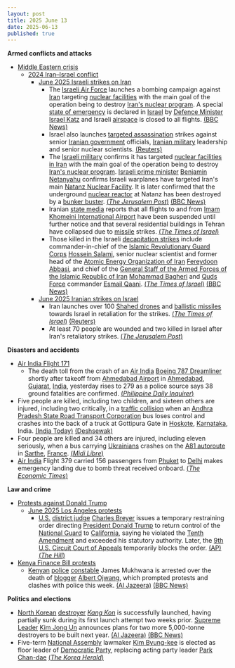 ```yaml
---
layout: post
title: 2025 June 13
date: 2025-06-13
published: true
---
```



**Armed conflicts and attacks**

* [Middle Eastern crisis](https://en.wikipedia.org/wiki/Middle_Eastern_crisis_%282023%E2%80%93present%29 "Middle Eastern crisis (2023–present)")
  + [2024 Iran–Israel conflict](https://en.wikipedia.org/wiki/2024_Iran%E2%80%93Israel_conflict "2024 Iran–Israel conflict")
    - [June 2025 Israeli strikes on Iran](https://en.wikipedia.org/wiki/June_2025_Israeli_strikes_on_Iran "June 2025 Israeli strikes on Iran")
      * The [Israeli Air Force](https://en.wikipedia.org/wiki/Israeli_Air_Force "Israeli Air Force") launches a bombing campaign against [Iran](https://en.wikipedia.org/wiki/Iran "Iran") targeting [nuclear facilities](https://en.wikipedia.org/wiki/Nuclear_facilities_in_Iran "Nuclear facilities in Iran") with the main goal of the operation being to destroy [Iran's nuclear program](https://en.wikipedia.org/wiki/Nuclear_program_of_Iran "Nuclear program of Iran"). A special [state of emergency](https://en.wikipedia.org/wiki/State_of_emergency "State of emergency") is declared in [Israel](https://en.wikipedia.org/wiki/Israel "Israel") by [Defence Minister](https://en.wikipedia.org/wiki/Ministry_of_Defense_%28Israel%29 "Ministry of Defense (Israel)") [Israel Katz](https://en.wikipedia.org/wiki/Israel_Katz "Israel Katz") and Israeli [airspace](https://en.wikipedia.org/wiki/Airspace "Airspace") is closed to all flights. [(BBC News)](https://www.bbc.co.uk/news/live/c93ydeqyq71t)
      * Israel also launches [targeted assassination](https://en.wikipedia.org/wiki/Targeted_killing "Targeted killing") strikes against senior [Iranian government](https://en.wikipedia.org/wiki/Government_of_Iran "Government of Iran") officials, [Iranian military](https://en.wikipedia.org/wiki/Islamic_Republic_of_Iran_Armed_Forces "Islamic Republic of Iran Armed Forces") leadership and senior nuclear scientists. [(Reuters)](https://www.reuters.com/world/middle-east/israeli-strike-likely-killed-iranian-chief-staff-top-nuclear-scientists-official-2025-06-13/)
      * The [Israeli military](https://en.wikipedia.org/wiki/Israel_Defense_Forces "Israel Defense Forces") confirms it has targeted [nuclear facilities in Iran](https://en.wikipedia.org/wiki/Nuclear_facilities_in_Iran "Nuclear facilities in Iran") with the main goal of the operation being to destroy [Iran's nuclear program](https://en.wikipedia.org/wiki/Nuclear_program_of_Iran "Nuclear program of Iran"). [Israeli prime minister](https://en.wikipedia.org/wiki/Prime_Minister_of_Israel "Prime Minister of Israel") [Benjamin Netanyahu](https://en.wikipedia.org/wiki/Benjamin_Netanyahu "Benjamin Netanyahu") confirms Israeli warplanes have targeted Iran's main [Natanz Nuclear Facility](https://en.wikipedia.org/wiki/Natanz_Nuclear_Facility "Natanz Nuclear Facility"). It is later confirmed that the underground [nuclear reactor](https://en.wikipedia.org/wiki/Nuclear_reactor "Nuclear reactor") at Natanz has been destroyed by a [bunker buster](https://en.wikipedia.org/wiki/Bunker_buster "Bunker buster"). [(*The Jerusalem Post*)](https://www.jpost.com/middle-east/iran-news/article-857603) [(BBC News)](https://www.bbc.co.uk/news/live/c93ydeqyq71t)
      * Iranian [state media](https://en.wikipedia.org/wiki/State_media "State media") reports that all flights to and from [Imam Khomeini International Airport](https://en.wikipedia.org/wiki/Imam_Khomeini_International_Airport "Imam Khomeini International Airport") have been suspended until further notice and that several residential buildings in Tehran have collapsed due to [missile](https://en.wikipedia.org/wiki/Missile "Missile") strikes. [(*The Times of Israel*)](https://www.timesofisrael.com/liveblog-june-12-2025/)
      * Those killed in the Israeli [decapitation strikes](https://en.wikipedia.org/wiki/Decapitation_%28military_strategy%29 "Decapitation (military strategy)") include commander-in-chief of the [Islamic Revolutionary Guard Corps](https://en.wikipedia.org/wiki/Islamic_Revolutionary_Guard_Corps "Islamic Revolutionary Guard Corps") [Hossein Salami](https://en.wikipedia.org/wiki/Hossein_Salami "Hossein Salami"), senior nuclear scientist and former head of the [Atomic Energy Organization of Iran](https://en.wikipedia.org/wiki/Atomic_Energy_Organization_of_Iran "Atomic Energy Organization of Iran") [Fereydoon Abbasi](https://en.wikipedia.org/wiki/Fereydoon_Abbasi "Fereydoon Abbasi"), and chief of the [General Staff of the Armed Forces of the Islamic Republic of Iran](https://en.wikipedia.org/wiki/General_Staff_of_the_Armed_Forces_of_the_Islamic_Republic_of_Iran "General Staff of the Armed Forces of the Islamic Republic of Iran") [Mohammad Bagheri](https://en.wikipedia.org/wiki/Mohammad_Bagheri_%28general%29 "Mohammad Bagheri (general)") and [Quds Force](https://en.wikipedia.org/wiki/Quds_Force "Quds Force") commander [Esmail Qaani](https://en.wikipedia.org/wiki/Esmail_Qaani "Esmail Qaani"). [(*The Times of Israel*)](https://www.timesofisrael.com/liveblog_entry/report-head-of-irans-elite-quds-force-killed-in-israeli-strike/) [(BBC News)](https://www.bbc.co.uk/news/live/c93ydeqyq71t)
    - [June 2025 Iranian strikes on Israel](https://en.wikipedia.org/wiki/June_2025_Iranian_strikes_on_Israel "June 2025 Iranian strikes on Israel")
      * Iran launches over 100 [Shahed drones](https://en.wikipedia.org/wiki/Shahed_drones "Shahed drones") and [ballistic missiles](https://en.wikipedia.org/wiki/Iran%27s_ballistic_missiles_program "Iran's ballistic missiles program") towards Israel in retaliation for the strikes. [(*The Times of Israel*)](https://www.timesofisrael.com/liveblog_entry/over-100-drones-launched-by-iran-at-israel-in-last-few-hours-idf-working-to-shoot-them-down/) [(Reuters)](https://www.reuters.com/world/middle-east/israel-says-it-strikes-iran-amid-nuclear-tensions-2025-06-13/)
      * At least 70 people are wounded and two killed in Israel after Iran's retaliatory strikes. [(*The Jerusalem Post*)](https://www.jpost.com/israel-news/2025-06-12/live-updates-857426)

**Disasters and accidents**

* [Air India Flight 171](https://en.wikipedia.org/wiki/Air_India_Flight_171 "Air India Flight 171")
  + The death toll from the crash of an [Air India](https://en.wikipedia.org/wiki/Air_India "Air India") [Boeing 787 Dreamliner](https://en.wikipedia.org/wiki/Boeing_787_Dreamliner "Boeing 787 Dreamliner") shortly after takeoff from [Ahmedabad Airport](https://en.wikipedia.org/wiki/Ahmedabad_Airport "Ahmedabad Airport") in [Ahmedabad](https://en.wikipedia.org/wiki/Ahmedabad "Ahmedabad"), [Gujarat](https://en.wikipedia.org/wiki/Gujarat "Gujarat"), [India](https://en.wikipedia.org/wiki/India "India"), yesterday rises to 279 as a police source says 38 ground fatalities are confirmed. [(*Philippine Daily Inquirer*)](https://globalnation.inquirer.net/280474/india-plane-crash-death-toll-rises-to-279)
* Five people are killed, including two children, and sixteen others are injured, including two critically, in a [traffic collision](https://en.wikipedia.org/wiki/Traffic_collision "Traffic collision") when an [Andhra Pradesh State Road Transport Corporation](https://en.wikipedia.org/wiki/Andhra_Pradesh_State_Road_Transport_Corporation "Andhra Pradesh State Road Transport Corporation") bus loses control and crashes into the back of a truck at Gottipura Gate in [Hoskote](https://en.wikipedia.org/wiki/Hoskote "Hoskote"), [Karnataka](https://en.wikipedia.org/wiki/Karnataka "Karnataka"), India. [(India Today)](https://timesofindia.indiatimes.com/city/bengaluru/drowsy-driver-rams-bus-with-30-onboard-into-truck-in-hoskote-5-killed-16-injured/articleshow/121837207.cms) [(Deshsewak)](https://www.deshsewak.org/english/news/201906)
* Four people are killed and 34 others are injured, including eleven seriously, when a bus carrying [Ukrainians](https://en.wikipedia.org/wiki/Ukrainians "Ukrainians") crashes on the [A81 autoroute](https://en.wikipedia.org/wiki/A81_autoroute "A81 autoroute") in [Sarthe](https://en.wikipedia.org/wiki/Sarthe "Sarthe"), [France](https://en.wikipedia.org/wiki/France "France"). [(*Midi Libre*)](https://www.midilibre.fr/2025/06/13/dramatique-accident-de-car-quatre-morts-dans-un-bus-qui-transportait-des-ados-et-adultes-ukrainiens-12759891.php)
* [Air India](https://en.wikipedia.org/wiki/Air_India "Air India") Flight 379 carried 156 passengers from [Phuket](https://en.wikipedia.org/wiki/Phuket "Phuket") to [Delhi](https://en.wikipedia.org/wiki/Delhi "Delhi") makes emergency landing due to bomb threat received onboard. [(*The Economic Times*)](https://m.economictimes.com/nri/latest-updates/air-india-flight-from-phuket-to-delhi-makes-emergency-landing-after-bomb-threat/articleshow/121819818.cms)

**Law and crime**

* [Protests against Donald Trump](https://en.wikipedia.org/wiki/Protests_against_Donald_Trump "Protests against Donald Trump")
  + [June 2025 Los Angeles protests](https://en.wikipedia.org/wiki/June_2025_Los_Angeles_protests "June 2025 Los Angeles protests")
    - [U.S.](https://en.wikipedia.org/wiki/U.S. "U.S.") [district judge](https://en.wikipedia.org/wiki/United_States_federal_judge "United States federal judge") [Charles Breyer](https://en.wikipedia.org/wiki/Charles_Breyer "Charles Breyer") issues a temporary restraining order directing [President Donald Trump](https://en.wikipedia.org/wiki/Second_presidency_of_Donald_Trump "Second presidency of Donald Trump") to return control of the [National Guard](https://en.wikipedia.org/wiki/California_National_Guard "California National Guard") to [California](https://en.wikipedia.org/wiki/California "California"), saying he violated the [Tenth Amendment](https://en.wikipedia.org/wiki/Tenth_Amendment_to_the_United_States_Constitution "Tenth Amendment to the United States Constitution") and exceeded his statutory authority. Later, the [9th U.S. Circuit Court of Appeals](https://en.wikipedia.org/wiki/United_States_Court_of_Appeals_for_the_Ninth_Circuit "United States Court of Appeals for the Ninth Circuit") temporarily blocks the order. [(AP)](https://apnews.com/article/california-immigration-national-guard-newsom-trump-lawsuit-aedf8cdd95ee899c9559d5e54a2e4833) [(*The Hill*)](https://thehill.com/regulation/court-battles/5348353-appeals-court-temporarily-lifts-judges-block-on-trumps-national-guard-deployment/)
* [Kenya Finance Bill protests](https://en.wikipedia.org/wiki/Kenya_Finance_Bill_protests "Kenya Finance Bill protests")
  + [Kenyan](https://en.wikipedia.org/wiki/Kenya "Kenya") [police](https://en.wikipedia.org/wiki/Kenya_Police "Kenya Police") [constable](https://en.wikipedia.org/wiki/Constable "Constable") James Mukhwana is arrested over the death of [blogger](https://en.wikipedia.org/wiki/Blog "Blog") [Albert Ojwang](https://en.wikipedia.org/wiki/Death_of_Albert_Ojwang "Death of Albert Ojwang"), which prompted protests and clashes with police this week. [(Al Jazeera)](https://www.aljazeera.com/news/2025/6/13/kenya-police-officer-arrested-over-bloggers-death-in-custody) [(BBC News)](https://www.bbc.co.uk/news/articles/cq54vl9wl77o)

**Politics and elections**

* [North Korean](https://en.wikipedia.org/wiki/North_Korea "North Korea") [destroyer](https://en.wikipedia.org/wiki/Destroyer "Destroyer") [*Kang Kon*](https://en.wikipedia.org/wiki/North_Korean_destroyer_Kang_Kon "North Korean destroyer Kang Kon") is successfully launched, having partially sunk during its first launch attempt two weeks prior. [Supreme Leader](https://en.wikipedia.org/wiki/Supreme_Leader_%28North_Korean_title%29 "Supreme Leader (North Korean title)") [Kim Jong Un](https://en.wikipedia.org/wiki/Kim_Jong_Un "Kim Jong Un") announces plans for two more 5,000-tonne destroyers to be built next year. [(Al Jazeera)](https://www.aljazeera.com/news/2025/6/13/n-koreas-kim-eyes-more-warships-as-damaged-destroyer) [(BBC News)](https://www.bbc.co.uk/news/articles/c1mgd0252kpo)
* Five-term [National Assembly](https://en.wikipedia.org/wiki/National_Assembly_%28South_Korea%29 "National Assembly (South Korea)") lawmaker [Kim Byung-kee](https://en.wikipedia.org/wiki/Kim_Byung-kee "Kim Byung-kee") is elected as floor leader of [Democratic Party](https://en.wikipedia.org/wiki/Democratic_Party_%28South_Korea%2C_2015%29 "Democratic Party (South Korea, 2015)"), replacing acting party leader [Park Chan-dae](https://en.wikipedia.org/wiki/Park_Chan-dae_%28politician%29 "Park Chan-dae (politician)") [(*The Korea Herald*)](https://m.koreaherald.com/article/10508942)
